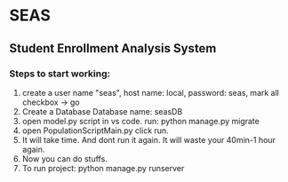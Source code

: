 # SEAS
 ## Student Enrollment Analysis System
 ### Steps to start working:
 1. create a user 
        name "seas",
        host name: local,
        password: seas,
        mark all checkbox
        -> go
 2. Create a Database
        Database name: seasDB
 3. open model.py script in vs code. 
        run:
        python manage.py migrate
 4. open PopulationScriptMain.py
        click run.
 5. It will take time. And dont run it again. It will waste your 40min-1 hour again.
 6. Now you can do stuffs.
 7. To run project:
        python manage.py runserver
        
